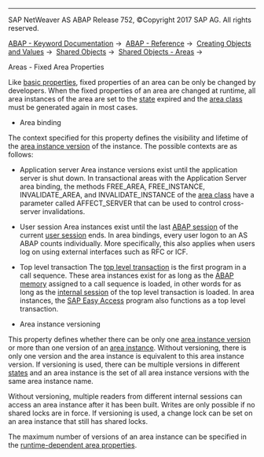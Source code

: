   

* * *

SAP NetWeaver AS ABAP Release 752, ©Copyright 2017 SAP AG. All rights reserved.

[ABAP - Keyword Documentation](javascript:call_link\('abenabap.htm'\)) →  [ABAP - Reference](javascript:call_link\('abenabap_reference.htm'\)) →  [Creating Objects and Values](javascript:call_link\('abencreate_objects.htm'\)) →  [Shared Objects](javascript:call_link\('abenabap_shared_objects.htm'\)) →  [Shared Objects - Areas](javascript:call_link\('abenshm_areas.htm'\)) → 

Areas - Fixed Area Properties

Like [basic properties](javascript:call_link\('abenshm_area_basic_properties.htm'\)), fixed properties of an area can be only be changed by developers. When the fixed properties of an area are changed at runtime, all area instances of the area are set to the [state](javascript:call_link\('abenshm_area_instance_state.htm'\)) expired and the [area class](javascript:call_link\('abenarea_class_glosry.htm'\) "Glossary Entry") must be generated again in most cases.

-   Area binding

The context specified for this property defines the visibility and lifetime of the [area instance version](javascript:call_link\('abenarea_instance_version_glosry.htm'\) "Glossary Entry") of the instance. The possible contexts are as follows:

-   Application server
    Area instance versions exist until the application server is shut down. In transactional areas with the Application Server area binding, the methods FREE\_AREA, FREE\_INSTANCE, INVALIDATE\_AREA, and INVALIDATE\_INSTANCE of the [area class](javascript:call_link\('abenshm_area_class.htm'\)) have a parameter called AFFECT\_SERVER that can be used to control cross-server invalidations.

-   User session
    Area instances exist until the last [ABAP session](javascript:call_link\('abenmain_session_glosry.htm'\) "Glossary Entry") of the current [user session](javascript:call_link\('abenuser_session_glosry.htm'\) "Glossary Entry") ends. In area bindings, every user logon to an AS ABAP counts individually. More specifically, this also applies when users log on using external interfaces such as RFC or ICF.

-   Top level transaction
    The [top level transaction](javascript:call_link\('abentop_level_transaction_glosry.htm'\) "Glossary Entry") is the first program in a call sequence. These area instances exist for as long as the [ABAP memory](javascript:call_link\('abenabap_memory_glosry.htm'\) "Glossary Entry") assigned to a call sequence is loaded, in other words for as long as the [internal session](javascript:call_link\('abeninternal_session_glosry.htm'\) "Glossary Entry") of the top level transaction is loaded. In area instances, the [SAP Easy Access](javascript:call_link\('abensap_easy_access_glosry.htm'\) "Glossary Entry") program also functions as a top level transaction.

-   Area instance versioning

This property defines whether there can be only one [area instance version](javascript:call_link\('abenarea_instance_version_glosry.htm'\) "Glossary Entry") or more than one version of an [area instance](javascript:call_link\('abenarea_instance_glosry.htm'\) "Glossary Entry"). Without versioning, there is only one version and the area instance is equivalent to this area instance version. If versioning is used, there can be multiple versions in different [states](javascript:call_link\('abenshm_area_instance_state.htm'\)) and an area instance is the set of all area instance versions with the same area instance name.

Without versioning, multiple readers from different internal sessions can access an area instance after it has been built. Writes are only possible if no shared locks are in force. If versioning is used, a change lock can be set on an area instance that still has shared locks.

The maximum number of versions of an area instance can be specified in the [runtime-dependent area properties](javascript:call_link\('abenshm_area_runtime_properties.htm'\)).